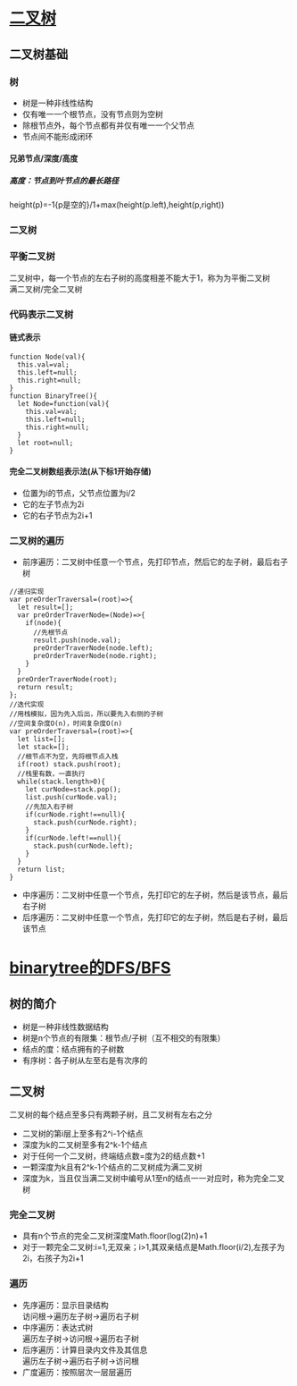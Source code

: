 # [二叉树](https://mp.weixin.qq.com/s/in_nKnvcXp4X7zBrTsL2HA)  
## 二叉树基础  
### 树  
- 树是一种非线性结构  
- 仅有唯一一个根节点，没有节点则为空树   
- 除根节点外，每个节点都有并仅有唯一一个父节点  
- 节点间不能形成闭环  
#### 兄弟节点/深度/高度  
##### 高度：节点到叶节点的最长路径   
height(p)=-1{p是空的}/1+max(height(p.left),height(p,right))  
### 二叉树  
### 平衡二叉树  
二叉树中，每一个节点的左右子树的高度相差不能大于1，称为为平衡二叉树   
满二叉树/完全二叉树  
### 代码表示二叉树   
#### 链式表示
```
function Node(val){
  this.val=val;
  this.left=null;
  this.right=null;
}
function BinaryTree(){
  let Node=function(val){
    this.val=val;
    this.left=null;
    this.right=null;
  }
  let root=null;
}
```
#### 完全二叉树数组表示法(从下标1开始存储)    
- 位置为i的节点，父节点位置为i/2  
- 它的左子节点为2i  
- 它的右子节点为2i+1  
### 二叉树的遍历  
- 前序遍历：二叉树中任意一个节点，先打印节点，然后它的左子树，最后右子树  
```
//递归实现  
var preOrderTraversal=(root)=>{
  let result=[];
  var preOrderTraverNode=(Node)=>{
    if(node){
      //先根节点
      result.push(node.val);
      preOrderTraverNode(node.left);
      preOrderTraverNode(node.right);
    }
  }
  preOrderTraverNode(root);
  return result;
};
//迭代实现
//用栈模拟，因为先入后出，所以要先入右侧的子树
//空间复杂度O(n)，时间复杂度O(n)
var preOrderTraversal=(root)=>{
  let list=[];
  let stack=[];
  //根节点不为空，先将根节点入栈  
  if(root) stack.push(root);
  //栈里有数，一直执行
  while(stack.length>0){
    let curNode=stack.pop();
    list.push(curNode.val);
    //先加入右子树
    if(curNode.right!==null){
      stack.push(curNode.right);
    }
    if(curNode.left!==null){
      stack.push(curNode.left);
    }    
  }
  return list;
}
```
- 中序遍历：二叉树中任意一个节点，先打印它的左子树，然后是该节点，最后右子树    
- 后序遍历：二叉树中任意一个节点，先打印它的左子树，然后是右子树，最后该节点  
# [binarytree的DFS/BFS](https://segmentfault.com/a/1190000016226334)  
## 树的简介  
- 树是一种非线性数据结构  
- 树是n个节点的有限集：根节点/子树（互不相交的有限集）  
- 结点的度：结点拥有的子树数  
- 有序树：各子树从左至右是有次序的  
## 二叉树   
二叉树的每个结点至多只有两颗子树，且二叉树有左右之分  
- 二叉树的第i层上至多有2^i-1个结点  
- 深度为k的二叉树至多有2^k-1个结点  
- 对于任何一个二叉树，终端结点数=度为2的结点数+1   
- 一颗深度为k且有2^k-1个结点的二叉树成为满二叉树  
- 深度为k，当且仅当满二叉树中编号从1至n的结点一一对应时，称为完全二叉树  
### 完全二叉树  
- 具有n个节点的完全二叉树深度Math.floor(log(2)n)+1  
- 对于一颗完全二叉树:i=1,无双亲；i>1,其双亲结点是Math.floor(i/2),左孩子为2i，右孩子为2i+1  
### 遍历  
- 先序遍历：显示目录结构    
访问根->遍历左子树->遍历右子树   
- 中序遍历：表达式树    
遍历左子树->访问根->遍历右子树   
- 后序遍历：计算目录内文件及其信息    
遍历左子树->遍历右子树->访问根  
- 广度遍历：按照层次一层层遍历   
 
